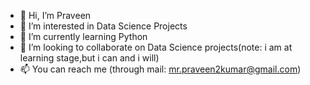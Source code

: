 - 👋 Hi, I’m Praveen
- 👀 I’m interested in Data Science Projects
- 🌱 I’m currently learning Python
- 💞️ I’m looking to collaborate on Data Science projects(note: i am at learning stage,but i can and i will)
- 📫 You can reach me (through mail: mr.praveen2kumar@gmail.com)
<!---
Mr-Praveen-10yearsFresher/Mr-Praveen-10yearsFresher is a ✨ special ✨ repository because its `README.md` (this file) appears on your GitHub profile.
You can click the Preview link to take a look at your changes.
--->
